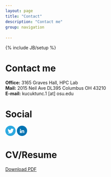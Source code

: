 ```yaml
---
layout: page
title: "Contact"
description: "Contact me"
group: navigation

---
```

{% include JB/setup %}

<div class="row">

<div class="span5">
<h1>Contact me</h1>
<p>
<strong>Office:</strong> 3165 Graves Hall, HPC Lab<br />
<strong>Mail:</strong> 2015 Neil Ave DL395 Columbus OH 43210<br />
<strong>E-mail:</strong> kucuktunc.1 [at] osu.edu<br />
</p>
</div>

<div class="span3">
<h1>Social</h1>
<a href="http://twitter.com/onurkucuktunc"><img src="images/twitter.png" /></a>
<a href="http://www.linkedin.com/in/onurkucuktunc"><img src="images/linkedin.png" /></a>
</div>

<div class="span3">
<h1>CV/Resume</h1>
<a class="btn btn-success" href="http://www.cse.ohio-state.edu/~kucuktun/kucuktunc_cv.pdf"><i class="icon-download icon-white"></i> Download PDF</a>
</div>

</div>
